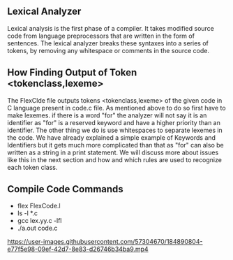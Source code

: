 ## Lexical Analyzer
Lexical analysis is the first phase of a compiler. It takes modified source code from language preprocessors that are written in the form of sentences. The lexical analyzer breaks these syntaxes into a series of tokens, by removing any whitespace or comments in the source code.

## How Finding Output of Token <tokenclass,lexeme>
The FlexClde file outputs tokens <tokenclass,lexeme> of the given code in C language present in code.c file.
As mentioned above to do so first have to make lexemes.
if there is a word "for" the analyzer will not say it is an identifier as "for" is a reserved keyword and have a higher priority than an identifier. The other thing we do is use whitespaces to separate lexemes in the code. We have already explained a simple example of Keywords and Identifiers but it gets much more complicated than that as "for" can also be written as a string in a print statement. We will discuss more about issues like this in the next section and how and which rules are used to recognize each token class.

## Compile Code Commands
* flex FlexCode.l
* ls -l *.c
* gcc lex.yy.c -lfl
* ./a.out code.c 


https://user-images.githubusercontent.com/57304670/184890804-e77f5e98-09ef-42d7-8e83-d26746b34ba9.mp4

